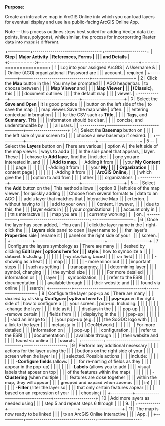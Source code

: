 **Purpose:**

Create an interactive map in ArcGIS Online into which you can load
layers for eventual display and use in a public-facing ArcGIS Online
App.

Note -- this process outlines steps best suited for adding Vector data
(i.e. points, lines, polygons), while similar, the process for
incorporating Raster data into maps is different.

+-----------+-----------------------------------+---------------------+
| **Step**  | **Major Activity**                | **References, Forms |
|           |                                   | and Details**       |
+:=========:+===================================+=====================+
| 1         | Log into your assigned ArcGIS     | A Username &        |
|           | Online (AGO) organizational       | Password are        |
|           | account.                          | required            |
+-----------+-----------------------------------+---------------------+
| 2         | Click the **Map** button in the   | You may be prompted |
|           | AGO header bar.                   | to choose between   |
|           |                                   | **Map Viewer** and  |
|           |                                   | **Map Viewer        |
|           |                                   | (Classic)**, this   |
|           |                                   | document outlines   |
|           |                                   | the default map     |
|           |                                   | viewer.             |
+-----------+-----------------------------------+---------------------+
| 3         | Select the **Save and Open**      | It is good practice |
|           | button on the left side of the    | to save the map     |
|           | map viewer. Save the map while    | often.              |
|           | entering contextual information   |                     |
|           | for the CSV such as **Title**,    |                     |
|           | **Tags,** and **Summary**. This   |                     |
|           | information should be clear,      |                     |
|           | concise, and understandable by    |                     |
|           | all users.                        |                     |
+-----------+-----------------------------------+---------------------+
| 4         | Select the **Basemap** button on  |                     |
|           | the left side of your screen to   |                     |
|           | choose a new basemap if desired.  |                     |
+-----------+-----------------------------------+---------------------+
| 5 --      | Select the **Layers** button on   | There are various   |
| option A  | the left side of the map viewer.  | ways to add a       |
|           | In the side panel that appears,   | layer. These        |
|           | choose to **Add layer**, find the | include:            |
|           | one you are interested in, and    |                     |
|           | **Add to map**.                   | \- Adding it from   |
|           |                                   | your **My Content** |
|           |                                   | page                |
|           |                                   |                     |
|           |                                   | -Adding it from     |
|           |                                   | your **My           |
|           |                                   | Organization**      |
|           |                                   | content page        |
|           |                                   |                     |
|           |                                   | -Adding it from     |
|           |                                   | **ArcGIS Online,**  |
|           |                                   | which give the      |
|           |                                   | option to add from  |
|           |                                   | other               |
|           |                                   | organizations.      |
+-----------+-----------------------------------+---------------------+
| 5 --      | Select the **Add** button on the  | This method allows  |
| option B  | left side of the map viewer.      | for quickly adding  |
|           | Choose from several formats to    | data to an AGO      |
|           | add a layer that matches that     | Interactive Map     |
|           | criterion.                        | without having to   |
|           |                                   | add to your own     |
|           |                                   | Content. However,   |
|           |                                   | due to this, the    |
|           |                                   | layer exists in     |
|           |                                   | your organizational |
|           |                                   | account only in     |
|           |                                   | this interactive    |
|           |                                   | map you are         |
|           |                                   | currently working   |
|           |                                   | on.                 |
+-----------+-----------------------------------+---------------------+
| 6         | Once the layer has been added,    | -You can            |
|           | click the layer name in the       | right-click the     |
|           | **Layers** side panel to open     | layer name to       |
|           | that layer's **Properties** side  | rename it           |
|           | panel on the right side of your   |                     |
|           | screen.                           |                     |
+-----------+-----------------------------------+---------------------+
| 7         | Configure the layers symbology as | There are many      |
|           | desired by clicking **Edit layer  | options here for    |
|           | style**.                          | how to symbolize a  |
|           |                                   | dataset. Including: |
|           |                                   |                     |
|           |                                   | -symbolizing based  |
|           |                                   | on field            |
|           |                                   |                     |
|           |                                   | -showing as a heat  |
|           |                                   | map                 |
|           |                                   |                     |
|           |                                   | \- more minor but   |
|           |                                   | important steps     |
|           |                                   | such as setting     |
|           |                                   | transparency,       |
|           |                                   | determining layer   |
|           |                                   | symbol, changing    |
|           |                                   | the symbol size     |
|           |                                   |                     |
|           |                                   | For more detailed   |
|           |                                   | information on      |
|           |                                   | layer               |
|           |                                   | symbolization,      |
|           |                                   | refer to the ESRI   |
|           |                                   | documentation       |
|           |                                   | available through   |
|           |                                   | their website and   |
|           |                                   | found via online    |
|           |                                   | search              |
+-----------+-----------------------------------+---------------------+
| 8         | Configure the layer pop-up as     | There are many      |
|           | desired by clicking **Configure   | options here for    |
|           | pop-ups** on the right side of    | how to configure a  |
|           | your screen.                      | pop-up. Including:  |
|           |                                   |                     |
|           |                                   | -change the layer   |
|           |                                   | title as it         |
|           |                                   | displays in the     |
|           |                                   | pop-up              |
|           |                                   |                     |
|           |                                   | -remove certain     |
|           |                                   | fields from         |
|           |                                   | displaying in the   |
|           |                                   | pop-up              |
|           |                                   |                     |
|           |                                   | -add an image to    |
|           |                                   | your pop-up (e.g.   |
|           |                                   | the SoGDC logo with |
|           |                                   | a link to the layer |
|           |                                   | metadata in         |
|           |                                   | GeoNetwork)         |
|           |                                   |                     |
|           |                                   | For more detailed   |
|           |                                   | information on      |
|           |                                   | pop-up              |
|           |                                   | configuration,      |
|           |                                   | refer to the ESRI   |
|           |                                   | documentation       |
|           |                                   | available through   |
|           |                                   | their website and   |
|           |                                   | found via online    |
|           |                                   | search.             |
+-----------+-----------------------------------+---------------------+
| 9         | Perform any additional necessary  |                     |
|           | actions for the layer using the   |                     |
|           | buttons on the right side of your |                     |
|           | screen when the layer is          |                     |
|           | selected. Possible actions        |                     |
|           | include:                          |                     |
|           |                                   |                     |
|           | \-**Configure fields** (allows    |                     |
|           | for re-naming of fields as they   |                     |
|           | appear in the pop-up)             |                     |
|           |                                   |                     |
|           | \-**Labels** (allows you to add   |                     |
|           | visual labels that appear on top  |                     |
|           | of the features within the map)   |                     |
|           |                                   |                     |
|           | \-**Clustering** (when multiple   |                     |
|           | features are close together       |                     |
|           | within the map, they will appear  |                     |
|           | grouped and expand when zoomed    |                     |
|           | in)                               |                     |
|           |                                   |                     |
|           | \-**Filter** (alter the layer so  |                     |
|           | that only certain features appear |                     |
|           | based on an expression of your    |                     |
|           | choosing)                         |                     |
+-----------+-----------------------------------+---------------------+
| 10        | Add more layers as needed using   |                     |
|           | step 5 and repeat steps 6 through |                     |
|           | 9.                                |                     |
+-----------+-----------------------------------+---------------------+
| 11        | The map is now ready to be linked |                     |
|           | to an ArcGIS Online Interactive   |                     |
|           | App.                              |                     |
+-----------+-----------------------------------+---------------------+
